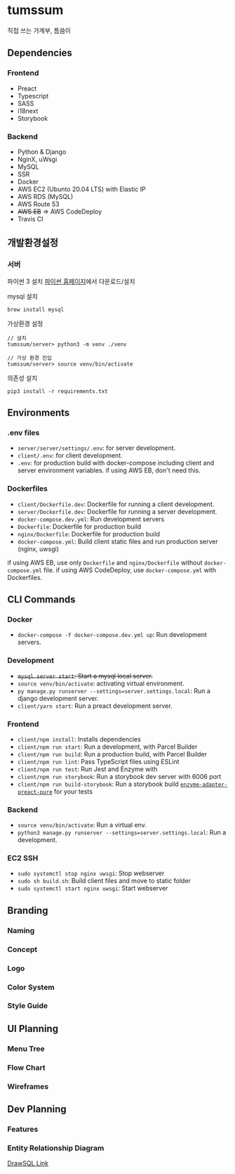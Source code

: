 # tumssum

직접 쓰는 가계부, 틈씀이

## Dependencies

### Frontend

- Preact
- Typescript
- SASS
- i18next
- Storybook

### Backend

- Python & Django
- NginX, uWsgi
- MySQL
- SSR
- Docker
- AWS EC2 (Ubunto 20.04 LTS) with Elastic IP
- AWS RDS (MySQL)
- AWS Route 53
- ~~AWS EB~~ => AWS CodeDeploy
- Travis CI

## 개발환경설정

### 서버

파이썬 3 설치
[파이썬 홈페이지](https://www.python.org/)에서 다운로드/설치

mysql 설치
```
brew install mysql
```

가상환경 설정
```
// 설치
tumssum/server> python3 -m venv ./venv

// 가상 환경 진입
tumssum/server> source venv/bin/activate
```

의존성 설치
```
pip3 install -r requirements.txt
```



## Environments

### .env files

- `server/server/settings/.env`: for server development.
- `client/.env`: for client development.
- `.env`: for production build with docker-compose including client and server environment variables. if using AWS EB, don't need this.

### Dockerfiles

- `client/Dockerfile.dev`: Dockerfile for running a client development.
- `server/Dockerfile.dev`: Dockerfile for running a server development.
- `docker-compose.dev.yml`: Run development servers
- `Dockerfile`: Dockerfile for production build
- `nginx/Dockerfile`: Dockerfile for production build
- `docker-compose.yml`: Build client static files and run production server (nginx, uwsgi)

if using AWS EB, use only `Dockerfile` and `nginx/Dockerfile` without `docker-compose.yml` file.
if using AWS CodeDeploy, use `docker-compose.yml` with Dockerfiles.


## CLI Commands

### Docker

- `docker-compose -f docker-compose.dev.yml up`: Run development servers.

### Development

- ~~`mysql.server start`: Start a mysql local server.~~
- `source venv/bin/activate`: activating virtual environment.
- `py manage.py runserver --settings=server.settings.local`: Run a django development server.
- `client/yarn start`: Run a preact development server.


### Frontend

- `client/npm install`: Installs dependencies
- `client/npm run start`: Run a development, with Parcel Builder
- `client/npm run build`: Run a production build, with Parcel Builder
- `client/npm run lint`: Pass TypeScript files using ESLint
- `client/npm run test`: Run Jest and Enzyme with
- `client/npm run storybook`: Run a storybook dev server with 6006 port
- `client/npm run build-storybook`: Run a storybook build
    [`enzyme-adapter-preact-pure`](https://github.com/preactjs/enzyme-adapter-preact-pure) for your tests

### Backend

- `source venv/bin/activate`: Run a virtual env.
- `python3 manage.py runserver --settings=server.settings.local`: Run a development.

### EC2 SSH

- `sudo systemctl stop nginx uwsgi`: Stop webserver
- `sudo sh build.sh`: Build client files and move to static folder
- `sudo systemctl start nginx uwsgi`: Start webserver


## Branding
### Naming
### Concept
### Logo
### Color System
### Style Guide

## UI Planning
### Menu Tree
### Flow Chart
### Wireframes

## Dev Planning
### Features
### Entity Relationship Diagram
[DrawSQL Link](https://drawsql.app/johnyworld/diagrams/tumssum#)
